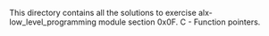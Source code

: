 This directory contains all the solutions to exercise alx-low_level_programming module section 0x0F. C - Function pointers.
